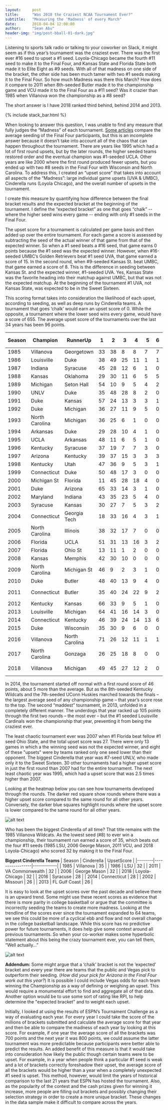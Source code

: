 ```yaml
---
layout:     post
title:      "Was 2018 the Craziest NCAA Tournament Ever?"
subtitle:   "Measuring the 'Madness' of every March"
date:       2018-04-04 12:00:00
author:     "Sean Abu"
header-img: "img/post-bball-01-dark.jpg"
---
```


Listening to sports talk radio or talking to your coworker on Slack, it might seem as if this year’s tournament was the craziest ever. There was the first ever #16 seed to upset a #1 seed. Loyola-Chicago became the fourth #11 seed to make it to the Final Four, and Kansas State and Florida State both made it to Elite Eight as #9 seeds.  With all of that madness on one side of the bracket, the other side has been much tamer with two #1 seeds making it to the Final Four.
So how much Madness was there this March? How does it compare to 2011 when 8th-seeded Butler made it to the championship game and VCU made it to the Final Four as a #11 seed? Was it crazier than 1985 when Villanova won the championship as a #8 seed? 

The short answer is I have 2018 ranked third behind, behind 2014 and 2013. 


 {% include stack_bar.html %}



When looking to answer this question, I was unable to find any measure that fully judges the “Madness” of each tournament. [Some articles](https://www.ncaa.com/news/basketball-men/bracketiq/2018-03-31/everything-you-need-know-about-final-four-today) compare the average seeding of the Final Four participants, but this is an incomplete answer because it doesn’t take into account all of the chaos that can happen throughout the tournament. There are years like 1995 which had a lot of first round upsets, but by the later rounds, the higher seeded teams restored order and the eventual champion was #1-seeded UCLA. Other years are like 2000 where the first round produced fewer upsets, but you ended up with two #8 seeds in the Final Four with Wisconsin and North Carolina.
To address this, I created an “upset score” that takes into account all aspects of the “Madness”: large individual game upsets (UVA & UMBC), Cinderella runs (Loyola Chicago), and the overall number of upsets in the tournament. 
 
I create this measure by quantifying how difference between the final bracket results and the expected bracket at the beginning of the tournament. I define the “expected bracket” as one that goes “chalk” -- where the higher seed wins every game -- ending with only #1 seeds in the Final Four. 

The upset score for a tournament is calculated per game basis and then added up over the entire tournament. For each game a score is assessed by subtracting the seed of the actual winner of that game from that of the expected winner. So when a #1 seed beats a #16 seed, that game earns 0 points because the #1 seed was the expected winner. However, when #16-seeded UMBC’s Golden Retrievers beat #1 seed UVA, that game earned a score of 15. In the second round, when #9-seeded Kansas St. beat UMBC, that game earned a score of 8. This is the difference in seeding between Kansas St. and the expected winner, #1-seeded UVA. Yes, Kansas State was the favorite heading into their matchup against UMBC, but that was not the expected matchup. At the beginning of the tournament #1 UVA, not Kansas State, was expected to be in the Sweet Sixteen. 

This scoring format takes into consideration the likelihood of each upset, according to seeding, as well as deep runs by Cinderella teams. A tournament that goes ‘chalk’ would earn an upset score of 0. While the opposite, a tournament where the lower seed wins every game, would have a score of 655. The average upset score of the tournaments over the last 34 years has been 96 points.

| Season | Champion       | RunnerUp       | 1    | 2    | 3    | 4    | 5    | 6   | Total | Cinderella      | UpsetScore | Unexpected Winners |
|--------|----------------|----------------|------|------|------|------|------|-----|-------|-----------------|------------|-------|
| 1985   | Villanova      | Georgetown     | 33   | 38   | 8    | 8    | 7    | 7   | 101   | Villanova       | 35         | 20    |
| 1986   | Louisville     | Duke           | 38   | 49   | 25   | 11   | 1    | 1   | 125   | LSU             | 32         | 23    |
| 1987   | Indiana        | Syracuse       | 45   | 28   | 12   | 6    | 1    | 0   | 92    | LSU             | 19         | 22    |
| 1988   | Kansas         | Oklahoma       | 29   | 30   | 11   | 6    | 5    | 5   | 86    | Kansas          | 22         | 19    |
| 1989   | Michigan       | Seton Hall     | 54   | 10   | 9    | 5    | 4    | 2   | 84    | Minnesota       | 13         | 25    |
| 1990   | UNLV           | Duke           | 35   | 48   | 28   | 8    | 2    | 0   | 121   | Loy Marymount   | 22         | 26    |
| 1991   | Duke           | Kansas         | 57   | 24   | 13   | 3    | 3    | 1   | 101   | Temple          | 19         | 21    |
| 1992   | Duke           | Michigan       | 36   | 27   | 11   | 9    | 5    | 0   | 88    | Michigan        | 17         | 20    |
| 1993   | North Carolina | Michigan       | 36   | 25   | 6    | 1    | 0    | 0   | 68    | G Washington    | 15         | 15    |
| 1994   | Arkansas       | Duke           | 29   | 28   | 10   | 4    | 1    | 0   | 72    | Boston College  | 17         | 21    |
| 1995   | UCLA           | Arkansas       | 48   | 11   | 6    | 5    | 1    | 0   | 71    | Old Dominion    | 11         | 19    |
| 1996   | Kentucky       | Syracuse       | 37   | 19   | 7    | 7    | 3    | 0   | 73    | Arkansas        | 15         | 18    |
| 1997   | Arizona        | Kentucky       | 39   | 37   | 15   | 3    | 3    | 3   | 100   | Chattanooga     | 22         | 20    |
| 1998   | Kentucky       | Utah           | 47   | 36   | 9    | 5    | 3    | 1   | 101   | Valparaiso      | 18         | 24    |
| 1999   | Connecticut    | Duke           | 50   | 48   | 17   | 3    | 0    | 0   | 118   | Gonzaga         | 19         | 26    |
| 2000   | Michigan St    | Florida        | 11   | 45   | 28   | 18   | 4    | 0   | 106   | North Carolina  | 21         | 22    |
| 2001   | Duke           | Arizona        | 65   | 33   | 14   | 3    | 1    | 0   | 116   | Temple          | 22         | 25    |
| 2002   | Maryland       | Indiana        | 43   | 35   | 23   | 5    | 4    | 0   | 110   | Missouri        | 26         | 19    |
| 2003   | Syracuse       | Kansas         | 30   | 27   | 7    | 5    | 3    | 2   | 74    | Butler          | 15         | 24    |
| 2004   | Connecticut    | Georgia Tech   | 18   | 33   | 16   | 4    | 3    | 1   | 75    | Alabama         | 14         | 21    |
| 2005   | North Carolina | Illinois       | 38   | 32   | 17   | 7    | 0    | 0   | 94    | WI Milwaukee    | 15         | 23    |
| 2006   | Florida        | UCLA           | 51   | 31   | 13   | 16   | 3    | 2   | 116   | George Mason    | 32         | 25    |
| 2007   | Florida        | Ohio St        | 13   | 11   | 1    | 2    | 0    | 0   | 27    | UNLV            | 5          | 13    |
| 2008   | Kansas         | Memphis        | 42   | 30   | 10   | 0    | 0    | 0   | 82    | Davidson        | 19         | 16    |
| 2009   | North Carolina | Michigan St    | 46   | 9    | 2    | 3    | 1    | 0   | 61    | Arizona         | 15         | 17    |
| 2010   | Duke           | Butler         | 48   | 40   | 13   | 9    | 4    | 0   | 114   | Cornell         | 15         | 26    |
| 2011   | Connecticut    | Butler         | 35   | 40   | 24   | 22   | 9    | 2   | 132   | VA Commonwealth | 32         | 25    |
| 2012   | Kentucky       | Kansas         | 66   | 33   | 9    | 5    | 1    | 0   | 114   | Ohio            | 18         | 22    |
| 2013   | Louisville     | Michigan       | 64   | 41   | 16   | 14   | 3    | 0   | 138   | FL Gulf Coast   | 26         | 24    |
| 2014   | Connecticut    | Kentucky       | 46   | 39   | 24   | 14   | 13   | 6   | 142   | Connecticut     | 28         | 24    |
| 2015   | Duke           | Wisconsin      | 35   | 30   | 9    | 6    | 0    | 0   | 80    | Michigan St     | 16         | 16    |
| 2016   | Villanova      | North Carolina | 71   | 26   | 12   | 11   | 1    | 1   | 122   | Syracuse        | 28         | 26    |
| 2017   | North Carolina | Gonzaga        | 26   | 25   | 18   | 8    | 0    | 0   | 77    | Xavier          | 22         | 16    |
| 2018   | Villanova      | Michigan       | 49   | 45   | 27   | 12   | 2    | 0   | 135   | Loyola-Chicago  | 32         | 26    |

<p></p>
 In 2014, the tournament started off normal with a first round score of 46 points, about 5 more than the average. But as the 8th-seeded Kentucky Wildcats and the 7th-seeded UConn Huskies marched towards the finals – the largest average seed of any championship game – that year’s score rose to the top. The second “maddest” tournament, in 2013, unfolded in a completely different manner. The underdogs that year racked up 105 points through the first two rounds – the most ever – but the #1 seeded Louisville Cardinals won the championship that year, preventing it from being the craziest ever.
 
 The least chaotic tournament ever was 2007 when #1 Florida beat fellow #1 seed Ohio State, and the total upset score was 27. There were only 13 games in which a the winning seed was not the expected winner, and eight of these "upsets" were by teams ranked only one seed lower than their opponent. The biggest Cinderella that year was #7-seed UNLV, who made only it to the Sweet Sixteen. 30 other tournaments had a higher upset score in just the first round than 2007 had for the entire tournament. The next least chaotic year was 1995, which had a upset score that was 2.5 times higher than 2007.  
 
Looking at the heatmap below you can see how tournaments developed through the rounds. The darker red square show rounds where there was a higher upset score compared to the same round for all other years. Conversely, the darker blue squares highlight rounds where the upset score is lower compared to the same round for all other years.  
 <p></p>
 
![alt text](http://www.seanabu.com/img/MM_heatmap.png)	

<p> </p>
Who has been the biggest Cinderella of all time? That title remains with the 1985 Villanova Wildcats. As the lowest seed (#8) to ever win a championship, their tournament run earned a score of 35, which beats out the four #11 seeds (1985 LSU, 2006 George Mason, 2011 VCU, and 2018 Loyola-Chicago) who scored 32 by making it to the Final Four.

**Biggest Cinderella Teams**
| Season | Cinderella      | UpsetScore |
|--------|-----------------|------------|
| 1985   | Villanova       | 35         |
| 1986   | LSU             | 32         |
| 2011   | VA Commonwealth | 32         |
| 2006   | George Mason    | 32         |
| 2018   | Loyola-Chicago  | 32         |
| 2016   | Syracuse        | 28         |
| 2014   | Connecticut     | 28         |
| 2002   | Missouri        | 26         |
| 2013   | FL Gulf Coast   | 26         |


It is easy to look at the upset scores over the past decade and believe there is an upward trend. Some might use these recent scores as evidence that there is more parity in college basketball or argue that the committee is incorrectly seeding the teams to create more madness. Looking at the trendline of the scores ever since the tournament expanded to 64 teams, we see this could be more of a cyclical ebb and flow and not overall change in the college basketball landscape. While this score has no predictive power for future tournaments, it does help give some context around all previous tournaments.  So when your co-worker makes some hyperbolic statement about this being the crazy tournament ever, you can tell them, “Well actually…”

 
![alt text](http://www.seanabu.com/img/MM_rolling_average.png)	


**Addendum:**
Some might argue that a ‘chalk’ bracket is not the ‘expected’ bracket and every year there are teams that the public and Vegas pick to outperform their seeding. (*How did your pick for Arizona in the Final Four work out this year?*) It is possible I could include Vegas odds for each team winning the Championship as a way of defining or weighing an upset. This would require a monumental effort to find and aggregate all of that data. Another option would be to use some sort of rating like RPI, to help determine the "expected bracket" and to weight each upset.  

Initially, I looked at using the results of ESPN’s Tournament Challenge as a way of evaluating each year. For every year I could take the score of the millions of brackets submitted and calculate the average score for that year and then be able to compare the madness of each year by looking at this score. For example, if one year the average score of all the brackets was 700 points and the next year it was 800 points, we could assume the latter tournament was more predictable because participants were better able to predict the results. An added benefit of this measure is that it would take into consideration how likely the public though certain teams were to be upset. For example, in a year when people think a particular #1 seed is weak and a lot of brackets correctly foreshadow their upset, the average score of all the brackets would be higher than a year when a completely unexpected #1 seed is upset. This method, however, would limit the years of historical comparison to the last 21 years that ESPN has hosted the tournament. Also, as the popularity of the contest and the cash prizes given for winning it increase, more people are filling out brackets and possibly changing their selection strategy in order to create a more unique bracket. These changes in the data sample make it difficult to compare across the years.

